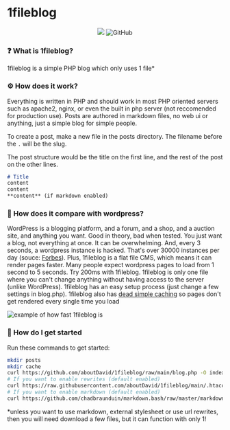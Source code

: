 # 1fileblog
<p align="center">
<img src="https://img.shields.io/github/issues-raw/aboutdavid/1fileblog"></img>
<img alt="GitHub" src="https://img.shields.io/github/license/aboutdavid/1fileblog">
</p>

### ❓ What is 1fileblog?
1fileblog is a simple PHP blog which only uses 1 file\*

### ⚙️ How does it work?
Everything is written in PHP and should work in most PHP oriented servers such as apache2, nginx, or even the built in php server (not reccomended for production use).
Posts are authored in markdown files, no web ui or anything, just a simple blog for simple people. 

To create a post, make a new file in the posts directory. The filename before the `.` will be the slug.


The post structure would be the title on the first line, and the rest of the post on the other lines.
```markdown
# Title
content
content
**content** (if markdown enabled)
```

### 💪 How does it compare with wordpress?
WordPress is a blogging platform, and a forum, and a shop, and a auction site, and anything you want. Good in theory, bad when tested. You just want a blog, not everything at once. It can be overwhelming. And, every 3 seconds, a wordpress instance is hacked. That's over 30000 instances per day (souce: [Forbes](https://www.forbes.com/sites/jameslyne/2013/09/06/30000-web-sites-hacked-a-day-how-do-you-host-yours/?sh=6c6647cf1738)). Plus, 1fileblog is a flat file CMS, which means it can render pages faster. Many people expect wordpress pages to load from 1 second to 5 seconds. Try 200ms with 1fileblog. 1fileblog is only one file where you can't change anything without having access to the server (unlike WordPress). 1fileblog has an easy setup process (just change a few settings in blog.php). 1fileblog also has [dead simple caching](https://github.com/aboutDavid/1filecache/blob/main/cache.php) so pages don't get rendered every single time you load

![example of how fast 1fileblog is](https://file.coffee/u/phipwoka07DT99.png)

### 🚀 How do I get started
Run these commands to get started:
```bash
mkdir posts
mkdir cache
curl https://github.com/aboutDavid/1fileblog/raw/main/blog.php -O index.php
# If you want to enable rewrites (default enabled)
curl https://raw.githubusercontent.com/aboutDavid/1fileblog/main/.htaccess
# If you want to enable markdown (default enabled)
curl https://github.com/chadbraunduin/markdown.bash/raw/master/markdown.sh
```

\*unless you want to use markdown, external stylesheet or use url rewrites, then you will need download a few files, but it can function with only 1!
